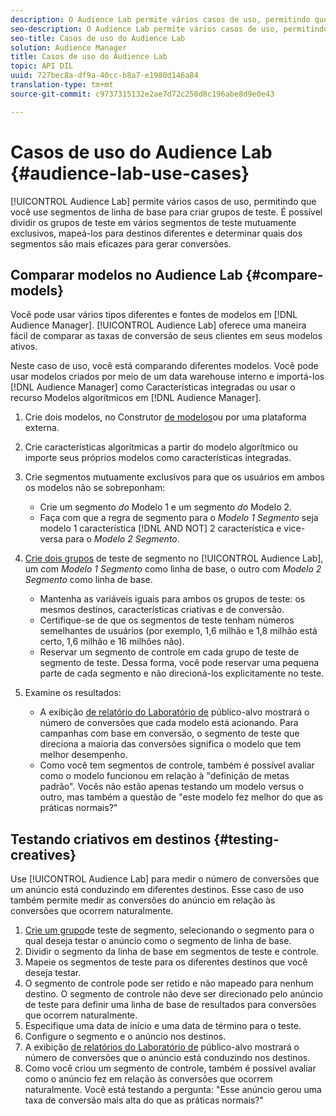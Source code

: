 ```yaml
---
description: O Audience Lab permite vários casos de uso, permitindo que você use segmentos de linha de base para criar grupos de teste. É possível dividir os grupos de teste em vários segmentos de teste mutuamente exclusivos, mapeá-los para destinos diferentes e determinar quais dos segmentos são mais eficazes para gerar conversões.
seo-description: O Audience Lab permite vários casos de uso, permitindo que você use segmentos de linha de base para criar grupos de teste. É possível dividir os grupos de teste em vários segmentos de teste mutuamente exclusivos, mapeá-los para destinos diferentes e determinar quais dos segmentos são mais eficazes para gerar conversões.
seo-title: Casos de uso do Audience Lab
solution: Audience Manager
title: Casos de uso do Audience Lab
topic: API DIL
uuid: 727bec8a-df9a-40cc-b8a7-e1980d146a84
translation-type: tm+mt
source-git-commit: c9737315132e2ae7d72c250d8c196abe8d9e0e43

---
```



# Casos de uso do Audience Lab {#audience-lab-use-cases}

[!UICONTROL Audience Lab] permite vários casos de uso, permitindo que você use segmentos de linha de base para criar grupos de teste. É possível dividir os grupos de teste em vários segmentos de teste mutuamente exclusivos, mapeá-los para destinos diferentes e determinar quais dos segmentos são mais eficazes para gerar conversões.

## Comparar modelos no Audience Lab {#compare-models}

Você pode usar vários tipos diferentes e fontes de modelos em [!DNL Audience Manager]. [!UICONTROL Audience Lab] oferece uma maneira fácil de comparar as taxas de conversão de seus clientes em seus modelos ativos.

<!-- audience-lab-compare-models.xml -->

Neste caso de uso, você está comparando diferentes modelos. Você pode usar modelos criados por meio de um data warehouse interno e importá-los [!DNL Audience Manager] como Características [](../../features/traits/create-onboarded-rule-based-traits.md#create-rules-based-or-onboarded-traits) integradas ou usar o recurso Modelos [](../../features/algorithmic-models/understanding-models.md) algorítmicos em [!DNL Audience Manager].

1. Crie dois modelos, no Construtor [de modelos](../../features/algorithmic-models/create-model.md)ou por uma plataforma externa.
1. Crie características [](../../features/traits/create-algorithmic-traits.md) algorítmicas a partir do modelo algorítmico ou importe seus próprios modelos como características integradas.
1. Crie segmentos mutuamente exclusivos para que os usuários em ambos os modelos não se sobreponham:

   * Crie um segmento *do* Modelo 1 e um segmento *do* Modelo 2.
   * Faça com que a regra de segmento para o *Modelo 1 Segmento* seja modelo 1 característica [!DNL AND NOT] 2 característica e vice-versa para o *Modelo 2 Segmento*.

1. [Crie dois grupos](../../features/audience-lab/audience-lab-manage-test-groups.md#create-test-groups) de teste de segmento no [!UICONTROL Audience Lab], um com *Modelo 1 Segmento* como linha de base, o outro com *Modelo 2 Segmento* como linha de base.

   * Mantenha as variáveis iguais para ambos os grupos de teste: os mesmos destinos, características criativas e de conversão.
   * Certifique-se de que os segmentos de teste tenham números semelhantes de usuários (por exemplo, 1,6 milhão e 1,8 milhão está certo, 1,6 milhão e 16 milhões não).
   * Reservar um segmento de controle em cada grupo de teste de segmento de teste. Dessa forma, você pode reservar uma pequena parte de cada segmento e não direcioná-los explicitamente no teste.

1. Examine os resultados:

   * A exibição [de relatório do Laboratório de](../../features/audience-lab/audience-lab-reporting-view.md) público-alvo mostrará o número de conversões que cada modelo está acionando. Para campanhas com base em conversão, o segmento de teste que direciona a maioria das conversões significa o modelo que tem melhor desempenho.
   * Como você tem segmentos de controle, também é possível avaliar como o modelo funcionou em relação à "definição de metas padrão". Vocês não estão apenas testando um modelo versus o outro, mas também a questão de "este modelo fez melhor do que as práticas normais?"

## Testando criativos em destinos {#testing-creatives}

<!-- audience-lab-creatives-across-destinations.xml -->

Use [!UICONTROL Audience Lab] para medir o número de conversões que um anúncio está conduzindo em diferentes destinos. Esse caso de uso também permite medir as conversões do anúncio em relação às conversões que ocorrem naturalmente.

1. [Crie um grupo](../../features/audience-lab/audience-lab-manage-test-groups.md#create-test-groups)de teste de segmento, selecionando o segmento para o qual deseja testar o anúncio como o segmento de linha de base.
1. Dividir o segmento da linha de base em segmentos de teste e controle.
1. Mapeie os segmentos de teste para os diferentes destinos que você deseja testar.
1. O segmento de controle pode ser retido e não mapeado para nenhum destino. O segmento de controle não deve ser direcionado pelo anúncio de teste para definir uma linha de base de resultados para conversões que ocorrem naturalmente.
1. Especifique uma data de início e uma data de término para o teste.
1. Configure o segmento e o anúncio nos destinos.
1. A exibição [de relatórios do Laboratório de](../../features/audience-lab/audience-lab-reporting-view.md) público-alvo mostrará o número de conversões que o anúncio está conduzindo nos destinos.
1. Como você criou um segmento de controle, também é possível avaliar como o anúncio fez em relação às conversões que ocorrem naturalmente. Você está testando a pergunta: "Esse anúncio gerou uma taxa de conversão mais alta do que as práticas normais?"
